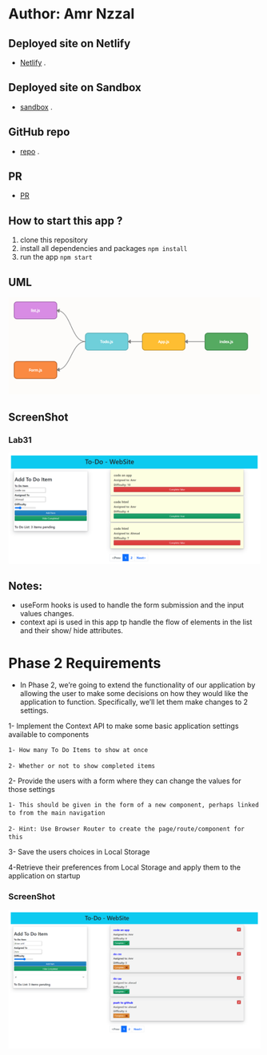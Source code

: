 # Author: Amr Nzzal 

## Deployed site on Netlify

* [Netlify](https://todo-amr.netlify.app/) .

## Deployed site on Sandbox

* [sandbox](https://codesandbox.io/s/todo-740h4/) .
  
## GitHub repo

* [repo](https://github.com/amr88nzzal/todo-app) .

## PR

* [PR](https://github.com/amr88nzzal/todo-app/pulls)
  
## How to start this app ?

1. clone this repository
2. install all dependencies and packages
   `npm install`
3. run the app
  `npm start`

## UML
![uml](./assist/todo.png)

## ScreenShot

### Lab31
![ScreenShot](./assist/app.png)


## Notes:

  - useForm hooks is used to handle the form submission and the input values changes.
  - context api is used in this app tp handle the flow of elements in the list and their show/ hide attributes.

# Phase 2 Requirements

* In Phase 2, we’re going to extend the functionality of our application by allowing the user to make some decisions on how they would like the application to function. Specifically, we’ll let them make changes to 2 settings.

1- Implement the Context API to make some basic application settings available to components

    1- How many To Do Items to show at once

    2- Whether or not to show completed items

2- Provide the users with a form where they can change the values for those settings

    1- This should be given in the form of a new component, perhaps linked to from the main navigation

    2- Hint: Use Browser Router to create the page/route/component for this

3- Save the users choices in Local Storage

4-Retrieve their preferences from Local Storage and apply them to the application on startup

### ScreenShot
![ScreenShot](./assist/app32.png)